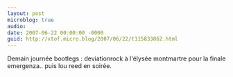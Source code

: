 ```yaml
---
layout: post
microblog: true
audio: 
date: 2007-06-22 00:00:00 -0000
guid: http://xtof.micro.blog/2007/06/22/t115833862.html
---
```

Demain journée bootlegs : deviationrock à l'élysée montmartre pour la finale emergenza.. puis lou reed en soirée.
